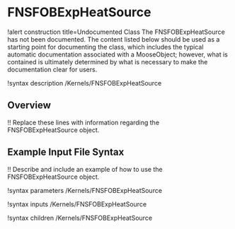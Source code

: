 # FNSFOBExpHeatSource

!alert construction title=Undocumented Class
The FNSFOBExpHeatSource has not been documented. The content listed below should be used as a starting point for
documenting the class, which includes the typical automatic documentation associated with a
MooseObject; however, what is contained is ultimately determined by what is necessary to make the
documentation clear for users.

!syntax description /Kernels/FNSFOBExpHeatSource

## Overview

!! Replace these lines with information regarding the FNSFOBExpHeatSource object.

## Example Input File Syntax

!! Describe and include an example of how to use the FNSFOBExpHeatSource object.

!syntax parameters /Kernels/FNSFOBExpHeatSource

!syntax inputs /Kernels/FNSFOBExpHeatSource

!syntax children /Kernels/FNSFOBExpHeatSource

